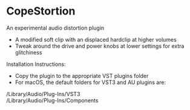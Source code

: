 # CopeStortion
An experimental audio distortion plugin

- A modified soft clip with an displaced hardclip at higher volumes<br>
- Tweak around the drive and power knobs at lower settings for extra glitchiness<br>

Installation Instructions:<br>

- Copy the plugin to the appropriate VST plugins folder<br>
- For macOS, the default folders for VST3 and AU plugins are:<br>

/Library/Audio/Plug-Ins/VST3<br>
/Library/Audio/Plug-Ins/Components<br>
